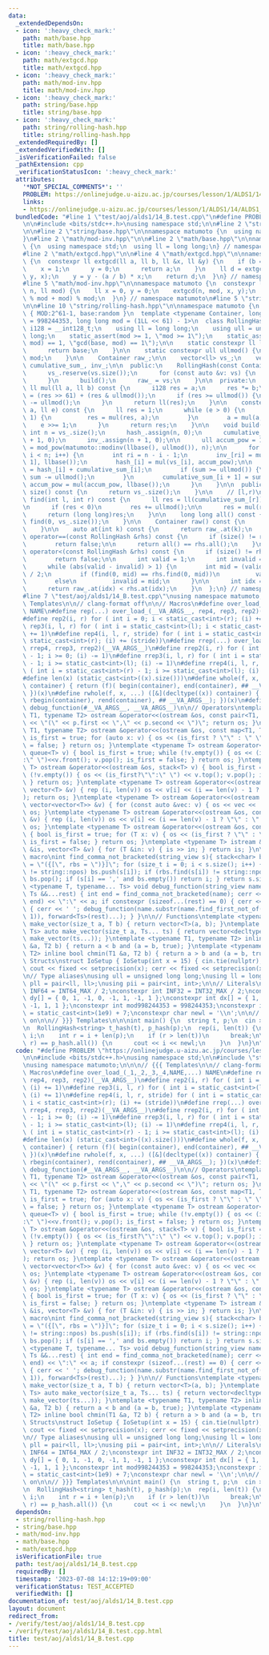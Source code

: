 ```yaml
---
data:
  _extendedDependsOn:
  - icon: ':heavy_check_mark:'
    path: math/base.hpp
    title: math/base.hpp
  - icon: ':heavy_check_mark:'
    path: math/extgcd.hpp
    title: math/extgcd.hpp
  - icon: ':heavy_check_mark:'
    path: math/mod-inv.hpp
    title: math/mod-inv.hpp
  - icon: ':heavy_check_mark:'
    path: string/base.hpp
    title: string/base.hpp
  - icon: ':heavy_check_mark:'
    path: string/rolling-hash.hpp
    title: string/rolling-hash.hpp
  _extendedRequiredBy: []
  _extendedVerifiedWith: []
  _isVerificationFailed: false
  _pathExtension: cpp
  _verificationStatusIcon: ':heavy_check_mark:'
  attributes:
    '*NOT_SPECIAL_COMMENTS*': ''
    PROBLEM: https://onlinejudge.u-aizu.ac.jp/courses/lesson/1/ALDS1/14/ALDS1_14_B
    links:
    - https://onlinejudge.u-aizu.ac.jp/courses/lesson/1/ALDS1/14/ALDS1_14_B
  bundledCode: "#line 1 \"test/aoj/alds1/14_B.test.cpp\"\n#define PROBLEM \"https://onlinejudge.u-aizu.ac.jp/courses/lesson/1/ALDS1/14/ALDS1_14_B\"\
    \n\n#include <bits/stdc++.h>\nusing namespace std;\n\n#line 2 \"string/rolling-hash.hpp\"\
    \n\n#line 2 \"string/base.hpp\"\n\nnamespace matumoto {\n  using namespace std;\n\
    }\n#line 2 \"math/mod-inv.hpp\"\n\n#line 2 \"math/base.hpp\"\n\nnamespace matumoto\
    \ {\n  using namespace std;\n  using ll = long long;\n} // namespace matumoto\n\
    #line 2 \"math/extgcd.hpp\"\n\n#line 4 \"math/extgcd.hpp\"\n\nnamespace matumoto\
    \ {\n  constexpr ll extgcd(ll a, ll b, ll &x, ll &y) {\n    if (b == 0) {\n  \
    \    x = 1;\n      y = 0;\n      return a;\n    }\n    ll d = extgcd(b, a % b,\
    \ y, x);\n    y = y - (a / b) * x;\n    return d;\n  }\n} // namespace matumoto\n\
    #line 5 \"math/mod-inv.hpp\"\n\nnamespace matumoto {\n  constexpr ll modinv(ll\
    \ n, ll mod) {\n    ll x = 0, y = 0;\n    extgcd(n, mod, x, y);\n    return (x\
    \ % mod + mod) % mod;\n  }\n} // namespace matumoto\n#line 5 \"string/rolling-hash.hpp\"\
    \n\n#line 10 \"string/rolling-hash.hpp\"\n\nnamespace matumoto {\n  // recommend\
    \ { MOD:2^61-1, base:random }\n  template <typename Container, long long base\
    \ = 998244353, long long mod = (1LL << 61) - 1>\n  class RollingHash {\n    using\
    \ i128 = __int128_t;\n    using ll = long long;\n    using ull = unsigned long\
    \ long;\n    static_assert(mod >= 1, \"mod >= 1\");\n    static_assert(gcd(base,\
    \ mod) == 1, \"gcd(base, mod) == 1\");\n\n    static constexpr ll llbase() {\n\
    \      return base;\n    }\n\n    static constexpr ull ullmod() {\n      return\
    \ mod;\n    }\n\n    Container raw_;\n\n    vector<ll> vs_;\n    vector<ull> hash_,\
    \ cumulative_sum_, inv_;\n\n  public:\n    RollingHash(const Container &vs) {\n\
    \      vs_.reserve(vs.size());\n      for (const auto &v: vs) {\n        vs_.emplace_back(v);\n\
    \      }\n      build();\n      raw_ = vs;\n    }\n\n  private:\n    constexpr\
    \ ll mul(ll a, ll b) const {\n      i128 res = a;\n      res *= b;\n      res\
    \ = (res >> 61) + (res & ullmod());\n      if (res >= ullmod()) {\n        res\
    \ -= ullmod();\n      }\n      return ll(res);\n    }\n\n    constexpr ll mod_pow(ll\
    \ a, ll e) const {\n      ll res = 1;\n      while (e > 0) {\n        if (e &\
    \ 1) {\n          res = mul(res, a);\n        }\n        a = mul(a, a);\n    \
    \    e >>= 1;\n      }\n      return res;\n    }\n\n    void build() {\n     \
    \ int n = vs_.size();\n      hash_.assign(n, 0);\n      cumulative_sum_.assign(n\
    \ + 1, 0);\n      inv_.assign(n + 1, 0);\n\n      ull accum_pow = 1;\n      inv_[n]\
    \ = mod_pow(matumoto::modinv(llbase(), ullmod()), n);\n\n      for (int i = 0;\
    \ i < n; i++) {\n        int ri = n - i - 1;\n        inv_[ri] = mul(inv_[ri +\
    \ 1], llbase());\n        hash_[i] = mul(vs_[i], accum_pow);\n\n        ull sum\
    \ = hash_[i] + cumulative_sum_[i];\n        if (sum >= ullmod()) {\n         \
    \ sum -= ullmod();\n        }\n        cumulative_sum_[i + 1] = sum;\n       \
    \ accum_pow = mul(accum_pow, llbase());\n      }\n    }\n\n  public:\n    int\
    \ size() const {\n      return vs_.size();\n    }\n\n    // [l,r)\n    long long\
    \ find(int l, int r) const {\n      ll res = ll(cumulative_sum_[r]) - ll(cumulative_sum_[l]);\n\
    \n      if (res < 0)\n        res += ullmod();\n\n      res = mul(res, inv_[l]);\n\
    \      return (long long)res;\n    }\n\n    long long all() const {\n      return\
    \ find(0, vs_.size());\n    }\n\n    Container raw() const {\n      return raw_;\n\
    \    }\n\n    auto at(int k) const {\n      return raw_.at(k);\n    }\n\n    bool\
    \ operator==(const RollingHash &rhs) const {\n      if (size() != rhs.size())\n\
    \        return false;\n\n      return all() == rhs.all();\n    }\n\n    bool\
    \ operator<(const RollingHash &rhs) const {\n      if (size() != rhs.size())\n\
    \        return false;\n\n      int valid = 1;\n      int invalid = size();\n\
    \      while (abs(valid - invalid) > 1) {\n        int mid = (valid + invalid)\
    \ / 2;\n        if (find(0, mid) == rhs.find(0, mid))\n          valid = mid;\n\
    \        else\n          invalid = mid;\n      }\n\n      int idx = valid + 1;\n\
    \      return raw_.at(idx) < rhs.at(idx);\n    }\n  };\n} // namespace matumoto\n\
    #line 7 \"test/aoj/alds1/14_B.test.cpp\"\nusing namespace matumoto;\n\n\n// {{{\
    \ Templates\n\n// clang-format off\n\n// Macros\n#define over_load_(_1,_2,_3,_4,NAME,...)\
    \ NAME\n#define rep(...) over_load_(__VA_ARGS__, rep4, rep3, rep2)(__VA_ARGS__)\n\
    #define rep2(i, r) for ( int i = 0; i < static_cast<int>(r); (i) += 1)\n#define\
    \ rep3(i, l, r) for ( int i = static_cast<int>(l); i < static_cast<int>(r); (i)\
    \ += 1)\n#define rep4(i, l, r, stride) for ( int i = static_cast<int>(l); i <\
    \ static_cast<int>(r); (i) += (stride))\n#define rrep(...) over_load_(__VA_ARGS__,\
    \ rrep4, rrep3, rrep2)(__VA_ARGS__)\n#define rrep2(i, r) for ( int i = static_cast<int>(r)\
    \ - 1; i >= 0; (i) -= 1)\n#define rrep3(i, l, r) for ( int i = static_cast<int>(r)\
    \ - 1; i >= static_cast<int>(l); (i) -= 1)\n#define rrep4(i, l, r, stride) for\
    \ ( int i = static_cast<int>(r) - 1; i >= static_cast<int>(l); (i) -= (stride))\n\
    #define len(x) (static_cast<int>((x).size()))\n#define whole(f, x, ...) ([&](decltype((x))\
    \ container) { return (f)( begin(container), end(container), ## __VA_ARGS__);\
    \ })(x)\n#define rwhole(f, x, ...) ([&](decltype((x)) container) { return (f)(\
    \ rbegin(container), rend(container), ## __VA_ARGS__); })(x)\n#define debug(...)\
    \ debug_function(#__VA_ARGS__, __VA_ARGS__)\n\n// Operators\ntemplate <typename\
    \ T1, typename T2> ostream &operator<<(ostream &os, const pair<T1, T2> &p) { os\
    \ << \"(\" << p.first << \",\" << p.second << \")\"; return os; }\ntemplate <typename\
    \ T1, typename T2> ostream &operator<<(ostream &os, const map<T1, T2> &v) { bool\
    \ is_first = true; for (auto x: v) { os << (is_first ? \"\" : \" \") << x; is_first\
    \ = false; } return os; }\ntemplate <typename T> ostream &operator<<(ostream &os,\
    \ queue<T> v) { bool is_first = true; while (!v.empty()) { os << (is_first?\"\"\
    :\" \")<<v.front(); v.pop(); is_first = false; } return os; }\ntemplate <typename\
    \ T> ostream &operator<<(ostream &os, stack<T> v) { bool is_first = true; while\
    \ (!v.empty()) { os << (is_first?\"\":\" \") << v.top(); v.pop(); is_first=false;\
    \ } return os; }\ntemplate <typename T> ostream &operator<<(ostream &os, const\
    \ vector<T> &v) { rep (i, len(v)) os << v[i] << (i == len(v) - 1 ? \"\" : \" \"\
    ); return os; }\ntemplate <typename T> ostream &operator<<(ostream &os, const\
    \ vector<vector<T>> &v) { for (const auto &vec: v) { os << vec << '\\n'; } return\
    \ os; }\ntemplate <typename T> ostream &operator<<(ostream &os, const deque<T>\
    \ &v) { rep (i, len(v)) os << v[i] << (i == len(v) - 1 ? \"\" : \" \"); return\
    \ os; }\ntemplate <typename T> ostream &operator<<(ostream &os, const set<T> &v)\
    \ { bool is_first = true; for (T x: v) { os << (is_first ? \"\" : \" \") << x;\
    \ is_first = false; } return os; }\ntemplate <typename T> istream &operator>>(istream\
    \ &is, vector<T> &v) { for (T &in: v) { is >> in; } return is; }\n\n// For debug\
    \ macro\nint find_comma_not_bracketed(string_view s){ stack<char> bs; string lbs\
    \ = \"({[\", rbs = \")}]\"; for (size_t i = 0; i < s.size(); i++) { if (lbs.find(s[i])\
    \ != string::npos) bs.push(s[i]); if (rbs.find(s[i]) != string::npos and !bs.empty())\
    \ bs.pop(); if (s[i] == ',' and bs.empty()) return i; } return s.size(); }\ntemplate\
    \ <typename T, typename... Ts> void debug_function(string_view name, const T &a,\
    \ Ts &&...rest) { int end = find_comma_not_bracketed(name); cerr << name.substr(0,\
    \ end) << \":\" << a; if constexpr (sizeof...(rest) == 0) { cerr << '\\n'; } else\
    \ { cerr << ' '; debug_function(name.substr(name.find_first_not_of(' ', end +\
    \ 1)), forward<Ts>(rest)...); } }\n\n// Functions\ntemplate <typename T> vector<T>\
    \ make_vector(size_t a, T b) { return vector<T>(a, b); }\ntemplate <typename...\
    \ Ts> auto make_vector(size_t a, Ts... ts) { return vector<decltype(make_vector(ts...))>(a,\
    \ make_vector(ts...)); }\ntemplate <typename T1, typename T2> inline bool chmax(T1\
    \ &a, T2 b) { return a < b and (a = b, true); }\ntemplate <typename T1, typename\
    \ T2> inline bool chmin(T1 &a, T2 b) { return a > b and (a = b, true); }\n\n//\
    \ Structs\nstruct IoSetup { IoSetup(int x = 15) { cin.tie(nullptr); ios::sync_with_stdio(false);\
    \ cout << fixed << setprecision(x); cerr << fixed << setprecision(x); } } iosetup;\n\
    \n// Type aliases\nusing ull = unsigned long long;\nusing ll = long long;\nusing\
    \ pll = pair<ll, ll>;\nusing pii = pair<int, int>;\n\n// Literals\nconstexpr ll\
    \ INF64 = INT64_MAX / 2;\nconstexpr int INF32 = INT32_MAX / 2;\nconstexpr int\
    \ dy[] = { 0, 1, -1, 0, -1, 1, -1, 1 };\nconstexpr int dx[] = { 1, 0, 0, -1, -1,\
    \ -1, 1, 1 };\nconstexpr int mod998244353 = 998244353;\nconstexpr int mod1000000007\
    \ = static_cast<int>(1e9) + 7;\nconstexpr char newl = '\\n';\n\n// clang-format\
    \ on\n\n// }}} Templates\n\n\nint main() {\n  string t, p;\n  cin >> t >> p;\n\
    \n  RollingHash<string> t_hash(t), p_hash(p);\n  rep(i, len(t)) {\n    int l =\
    \ i;\n    int r = i + len(p);\n    if (r > len(t))\n      break;\n\n    if (t_hash.find(l,\
    \ r) == p_hash.all()) {\n      cout << i << newl;\n    }\n  }\n}\n"
  code: "#define PROBLEM \"https://onlinejudge.u-aizu.ac.jp/courses/lesson/1/ALDS1/14/ALDS1_14_B\"\
    \n\n#include <bits/stdc++.h>\nusing namespace std;\n\n#include \"string/rolling-hash.hpp\"\
    \nusing namespace matumoto;\n\n\n// {{{ Templates\n\n// clang-format off\n\n//\
    \ Macros\n#define over_load_(_1,_2,_3,_4,NAME,...) NAME\n#define rep(...) over_load_(__VA_ARGS__,\
    \ rep4, rep3, rep2)(__VA_ARGS__)\n#define rep2(i, r) for ( int i = 0; i < static_cast<int>(r);\
    \ (i) += 1)\n#define rep3(i, l, r) for ( int i = static_cast<int>(l); i < static_cast<int>(r);\
    \ (i) += 1)\n#define rep4(i, l, r, stride) for ( int i = static_cast<int>(l);\
    \ i < static_cast<int>(r); (i) += (stride))\n#define rrep(...) over_load_(__VA_ARGS__,\
    \ rrep4, rrep3, rrep2)(__VA_ARGS__)\n#define rrep2(i, r) for ( int i = static_cast<int>(r)\
    \ - 1; i >= 0; (i) -= 1)\n#define rrep3(i, l, r) for ( int i = static_cast<int>(r)\
    \ - 1; i >= static_cast<int>(l); (i) -= 1)\n#define rrep4(i, l, r, stride) for\
    \ ( int i = static_cast<int>(r) - 1; i >= static_cast<int>(l); (i) -= (stride))\n\
    #define len(x) (static_cast<int>((x).size()))\n#define whole(f, x, ...) ([&](decltype((x))\
    \ container) { return (f)( begin(container), end(container), ## __VA_ARGS__);\
    \ })(x)\n#define rwhole(f, x, ...) ([&](decltype((x)) container) { return (f)(\
    \ rbegin(container), rend(container), ## __VA_ARGS__); })(x)\n#define debug(...)\
    \ debug_function(#__VA_ARGS__, __VA_ARGS__)\n\n// Operators\ntemplate <typename\
    \ T1, typename T2> ostream &operator<<(ostream &os, const pair<T1, T2> &p) { os\
    \ << \"(\" << p.first << \",\" << p.second << \")\"; return os; }\ntemplate <typename\
    \ T1, typename T2> ostream &operator<<(ostream &os, const map<T1, T2> &v) { bool\
    \ is_first = true; for (auto x: v) { os << (is_first ? \"\" : \" \") << x; is_first\
    \ = false; } return os; }\ntemplate <typename T> ostream &operator<<(ostream &os,\
    \ queue<T> v) { bool is_first = true; while (!v.empty()) { os << (is_first?\"\"\
    :\" \")<<v.front(); v.pop(); is_first = false; } return os; }\ntemplate <typename\
    \ T> ostream &operator<<(ostream &os, stack<T> v) { bool is_first = true; while\
    \ (!v.empty()) { os << (is_first?\"\":\" \") << v.top(); v.pop(); is_first=false;\
    \ } return os; }\ntemplate <typename T> ostream &operator<<(ostream &os, const\
    \ vector<T> &v) { rep (i, len(v)) os << v[i] << (i == len(v) - 1 ? \"\" : \" \"\
    ); return os; }\ntemplate <typename T> ostream &operator<<(ostream &os, const\
    \ vector<vector<T>> &v) { for (const auto &vec: v) { os << vec << '\\n'; } return\
    \ os; }\ntemplate <typename T> ostream &operator<<(ostream &os, const deque<T>\
    \ &v) { rep (i, len(v)) os << v[i] << (i == len(v) - 1 ? \"\" : \" \"); return\
    \ os; }\ntemplate <typename T> ostream &operator<<(ostream &os, const set<T> &v)\
    \ { bool is_first = true; for (T x: v) { os << (is_first ? \"\" : \" \") << x;\
    \ is_first = false; } return os; }\ntemplate <typename T> istream &operator>>(istream\
    \ &is, vector<T> &v) { for (T &in: v) { is >> in; } return is; }\n\n// For debug\
    \ macro\nint find_comma_not_bracketed(string_view s){ stack<char> bs; string lbs\
    \ = \"({[\", rbs = \")}]\"; for (size_t i = 0; i < s.size(); i++) { if (lbs.find(s[i])\
    \ != string::npos) bs.push(s[i]); if (rbs.find(s[i]) != string::npos and !bs.empty())\
    \ bs.pop(); if (s[i] == ',' and bs.empty()) return i; } return s.size(); }\ntemplate\
    \ <typename T, typename... Ts> void debug_function(string_view name, const T &a,\
    \ Ts &&...rest) { int end = find_comma_not_bracketed(name); cerr << name.substr(0,\
    \ end) << \":\" << a; if constexpr (sizeof...(rest) == 0) { cerr << '\\n'; } else\
    \ { cerr << ' '; debug_function(name.substr(name.find_first_not_of(' ', end +\
    \ 1)), forward<Ts>(rest)...); } }\n\n// Functions\ntemplate <typename T> vector<T>\
    \ make_vector(size_t a, T b) { return vector<T>(a, b); }\ntemplate <typename...\
    \ Ts> auto make_vector(size_t a, Ts... ts) { return vector<decltype(make_vector(ts...))>(a,\
    \ make_vector(ts...)); }\ntemplate <typename T1, typename T2> inline bool chmax(T1\
    \ &a, T2 b) { return a < b and (a = b, true); }\ntemplate <typename T1, typename\
    \ T2> inline bool chmin(T1 &a, T2 b) { return a > b and (a = b, true); }\n\n//\
    \ Structs\nstruct IoSetup { IoSetup(int x = 15) { cin.tie(nullptr); ios::sync_with_stdio(false);\
    \ cout << fixed << setprecision(x); cerr << fixed << setprecision(x); } } iosetup;\n\
    \n// Type aliases\nusing ull = unsigned long long;\nusing ll = long long;\nusing\
    \ pll = pair<ll, ll>;\nusing pii = pair<int, int>;\n\n// Literals\nconstexpr ll\
    \ INF64 = INT64_MAX / 2;\nconstexpr int INF32 = INT32_MAX / 2;\nconstexpr int\
    \ dy[] = { 0, 1, -1, 0, -1, 1, -1, 1 };\nconstexpr int dx[] = { 1, 0, 0, -1, -1,\
    \ -1, 1, 1 };\nconstexpr int mod998244353 = 998244353;\nconstexpr int mod1000000007\
    \ = static_cast<int>(1e9) + 7;\nconstexpr char newl = '\\n';\n\n// clang-format\
    \ on\n\n// }}} Templates\n\n\nint main() {\n  string t, p;\n  cin >> t >> p;\n\
    \n  RollingHash<string> t_hash(t), p_hash(p);\n  rep(i, len(t)) {\n    int l =\
    \ i;\n    int r = i + len(p);\n    if (r > len(t))\n      break;\n\n    if (t_hash.find(l,\
    \ r) == p_hash.all()) {\n      cout << i << newl;\n    }\n  }\n}\n"
  dependsOn:
  - string/rolling-hash.hpp
  - string/base.hpp
  - math/mod-inv.hpp
  - math/base.hpp
  - math/extgcd.hpp
  isVerificationFile: true
  path: test/aoj/alds1/14_B.test.cpp
  requiredBy: []
  timestamp: '2023-07-08 14:12:19+09:00'
  verificationStatus: TEST_ACCEPTED
  verifiedWith: []
documentation_of: test/aoj/alds1/14_B.test.cpp
layout: document
redirect_from:
- /verify/test/aoj/alds1/14_B.test.cpp
- /verify/test/aoj/alds1/14_B.test.cpp.html
title: test/aoj/alds1/14_B.test.cpp
---
```

